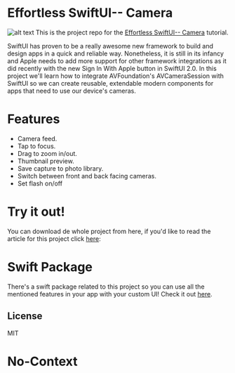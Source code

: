# Effortless SwiftUI-- Camera

![alt text](https://cdn-images-1.medium.com/max/2600/1*dQ6PJ2f9GfIO3iuKDNZxqA.png)
This is the project repo for the [Effortless SwiftUI-- Camera](https://rorodriguez116.medium.com/effortless-swiftui-camera-d7a74abde37e) tutorial.

SwiftUI has proven to be a really awesome new framework to build and design apps in a quick and reliable way. Nonetheless, it is still in its infancy and Apple needs to add more support for other framework integrations as it did recently with the new Sign In With Apple button in SwiftUI 2.0. In this project we'll learn how to integrate AVFoundation's AVCameraSession with SwiftUI so we can create reusable, extendable modern components for apps that need to use our device's cameras.

# Features
- Camera feed.
- Tap to focus.
- Drag to zoom in/out.
- Thumbnail preview.
- Save capture to photo library.
- Switch between front and back facing cameras.
- Set flash on/off

# Try it out!
You can download de whole project from here, if you'd like to read the article for this project click [here](https://rorodriguez116.medium.com/effortless-swiftui-camera-d7a74abde37e):

# Swift Package 
There's a swift package related to this project so you can use all the mentioned features in your app with your custom UI! Check it out [here](https://github.com/rorodriguez116/Camera-SwiftUI).

License
----

MIT

# No-Context
